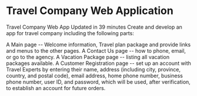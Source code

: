 # Travel Company Web Application
Travel Company Web App
 Updated in 39 minutes
Create and develop an app for travel company including the following parts:

A Main page -- Welcome information, Travel plan package and provide links and menus to the other pages.
A Contact Us page -- how to phone, email, or go to the agency.
A Vacation Package page -- listing all vacation packages available.
A Customer Registration page -- set up an account with Travel Experts by entering their name, address (including city, province, country, and postal code), email address, home phone number, business phone number, user ID, and password, which will be used, after verification, to establish an account for future orders.
